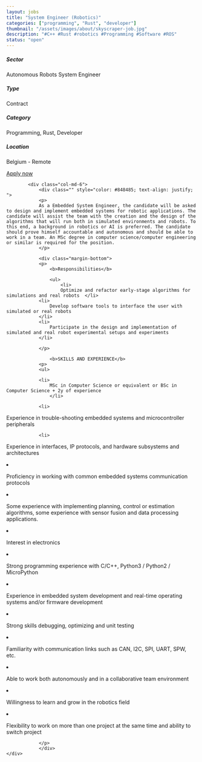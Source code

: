 ```yaml
---
layout: jobs
title: "System Engineer (Robotics)"
categories: ["programming", "Rust", "developer"]
thumbnail: "/assets/images/about/skyscraper-job.jpg"
description: "#C++ #Rust #robotics #Programming #Software #ROS"
status: "open"
---
```




<section class="section about overflow-hidden margin-bottom">
	<div class="container">
		<div class="row">
			<div class="col-lg-4" style="text-align: left;">
				<h5 class="text-color font-weight-bold mb-2">Sector</h5>
					<p>Autonomous Robots System Engineer</p>
				<h5 class="text-color font-weight-bold mb-2">Type</h5>
					<p>Contract</p>
				<h5 class="text-color font-weight-bold mb-2">Category</h5>
					<p>Programming, Rust, Developer</p>
				<h5 class="text-color font-weight-bold mb-2">Location</h5>
					<p>Belgium - Remote</p>
					<a href="mailto:jobs@amethix.com" class="btn btn-primary text-uppercase margin-top">Apply now</a>
			</div>

			<div class="col-md-6">
				<div class="" style="color: #848485; text-align: justify; ">
				<p>
				As a Embedded System Engineer, the candidate will be asked to design and implement embedded systems for robotic applications. The candidate will assist the team with the creation and the design of the algorithms that will run both in simulated environments and robots. To this end, a background in robotics or AI is preferred. The candidate should prove himself accountable and autonomous and should be able to work in a team. An MSc degree in computer science/computer engineering or similar is required for the position.
                </p>

				<div class="margin-bottom">
				<p>
					<b>Responsibilities</b>

                    <ul>
                        <li>
                        Optimize and refactor early-stage algorithms for simulations and real robots  </li>
                <li>
                    Develop software tools to interface the user with simulated or real robots
                </li>
                <li>
                    Participate in the design and implementation of simulated and real robot experimental setups and experiments
                </li>

                </p>

                    <b>SKILLS AND EXPERIENCE</b>
                <p>
                <ul>

                <li>
                    MSc in Computer Science or equivalent or BSc in Computer Science + 2y of experience
                    </li>

                <li>

Experience in trouble-shooting embedded systems and microcontroller peripherals
</li>

                <li>

Experience in interfaces, IP protocols, and hardware subsystems and architectures
</li>
                <li>

Proficiency in working with common embedded systems communication protocols
</li>
                <li>

Some experience with implementing planning, control or estimation algorithms, some experience with sensor fusion and data processing applications.
</li>
                <li>

Interest in electronics
</li>
                <li>

Strong programming experience with C/C++, Python3 / Python2 / MicroPython
</li>
                <li>

Experience in embedded system development and real-time operating systems and/or firmware development
</li>
                <li>

Strong skills debugging, optimizing and unit testing
</li>
                <li>

Familiarity with communication links such as CAN, I2C, SPI, UART, SPW, etc.
</li>
                <li>

Able to work both autonomously and in a collaborative team environment
</li>
                <li>

Willingness to learn and grow in the robotics field
</li>
                <li>

Flexibility to work on more than one project at the same time and ability to switch project
</li>
</ul>


                </p>
				</div>
	</div>
</div>




